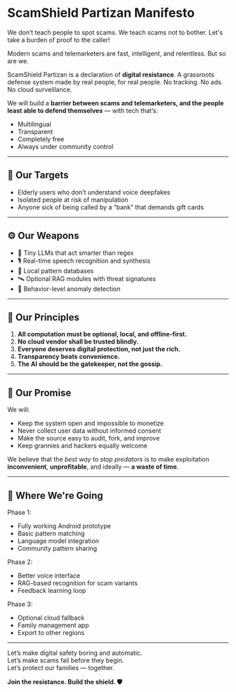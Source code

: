 # ScamShield Partizan Manifesto

We don’t teach people to spot scams. We teach scams not to bother.
 Let's take a burden of proof to the caller!

Modern scams and telemarketers are fast, intelligent, and relentless. But so are we.

ScamShield Partizan is a declaration of **digital resistance**. A grassroots defense system made by real people, for real people. No tracking. No ads. No cloud surveillance.

We will build a **barrier between scams and telemarketers, and the people least able to defend themselves** — with tech that’s:
- Multilingual
- Transparent
- Completely free
- Always under community control

---

## 👀 Our Targets

- Elderly users who don’t understand voice deepfakes
- Isolated people at risk of manipulation
- Anyone sick of being called by a “bank” that demands gift cards

---

## ⚙️ Our Weapons

- 🧠 Tiny LLMs that act smarter than regex
- 🎙️ Real-time speech recognition and synthesis
- 🧱 Local pattern databases
- 🛰️ Optional RAG modules with threat signatures
- 🤖 Behavior-level anomaly detection

---

## 🏴 Our Principles

1. **All computation must be optional, local, and offline-first.**
2. **No cloud vendor shall be trusted blindly.**
3. **Everyone deserves digital protection, not just the rich.**
4. **Transparency beats convenience.**
5. **The AI should be the gatekeeper, not the gossip.**

---

## 📌 Our Promise

We will:
- Keep the system open and impossible to monetize
- Never collect user data without informed consent
- Make the source easy to audit, fork, and improve
- Keep grannies and hackers equally welcome

We believe that the *best way to stop predators* is to make exploitation **inconvenient**, **unprofitable**, and ideally — **a waste of time**.

---

## 🧠 Where We're Going

Phase 1:
- Fully working Android prototype
- Basic pattern matching
- Language model integration
- Community pattern sharing

Phase 2:
- Better voice interface
- RAG-based recognition for scam variants
- Feedback learning loop

Phase 3:
- Optional cloud fallback
- Family management app
- Export to other regions

---

Let’s make digital safety boring and automatic.  
Let’s make scams fail before they begin.  
Let’s protect our families — together.

**Join the resistance. Build the shield. 🛡️**
